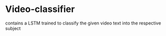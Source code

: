 # Video-classifier
contains a LSTM trained to  classify the given video text into the respective subject
